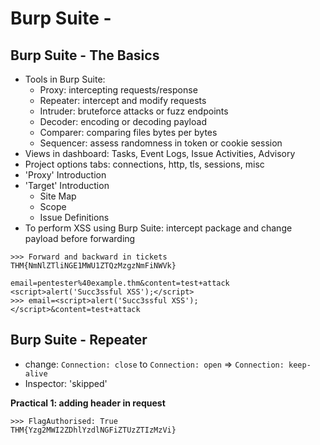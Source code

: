 # Burp Suite - 

## Burp Suite - The Basics

- Tools in Burp Suite:
    * Proxy: intercepting requests/response
    * Repeater: intercept and modify requests
    * Intruder: bruteforce attacks or fuzz endpoints
    * Decoder: encoding or decoding payload
    * Comparer: comparing files bytes per bytes
    * Sequencer: assess randomness in token or cookie session
- Views in dashboard: Tasks, Event Logs, Issue Activities, Advisory
- Project options tabs: connections, http, tls, sessions, misc
- 'Proxy' Introduction
- 'Target' Introduction
    * Site Map
    * Scope
    * Issue Definitions
- To perform XSS using Burp Suite: intercept package and change payload before forwarding

```
>>> Forward and backward in tickets
THM{NmNlZTliNGE1MWU1ZTQzMzgzNmFiNWVk}

email=pentester%40example.thm&content=test+attack
<script>alert('Succ3ssful XSS');</script>
>>> email=<script>alert('Succ3ssful XSS');</script>&content=test+attack

```

## Burp Suite - Repeater

- change: `Connection: close` to `Connection: open` => `Connection: keep-alive`
- Inspector: 'skipped'


**Practical 1: adding header in request**

```
>>> FlagAuthorised: True
THM{Yzg2MWI2ZDhlYzdlNGFiZTUzZTIzMzVi}
```

